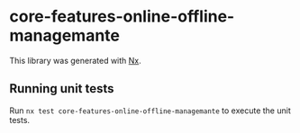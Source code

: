 # core-features-online-offline-managemante

This library was generated with [Nx](https://nx.dev).

## Running unit tests

Run `nx test core-features-online-offline-managemante` to execute the unit tests.
